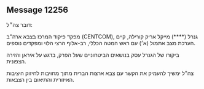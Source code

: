 ## Message 12256

דובר צה״ל: 

מפקד פיקוד המרכז בצבא ארה"ב (CENTCOM), גנרל (****) מייקל אריק קורילה, קיים הערכת מצב אתמול (א׳) עם ראש המטה הכללי, רב-אלוף הרצי הלוי ומפקדים נוספים. 

ביקורו של הגנרל עסק בנושאים הביטחוניים שעל הפרק, בדגש על איראן והזירה הצפונית.

צה"ל ימשיך להעמיק את הקשר עם צבא ארצות הברית מתוך מחויבות לחיזוק היציבות האיזורית והתיאום בין הצבאות.


